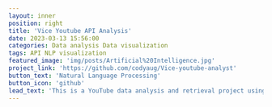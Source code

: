 ```yaml
---
layout: inner
position: right
title: 'Vice Youtube API Analysis'
date: 2023-03-13 15:56:00
categories: Data analysis Data visualization
tags: API NLP visualization
featured_image: 'img/posts/Artificial%20Intelligence.jpg'
project_link: 'https://github.com/codyaug/Vice-youtube-analyst'
button_text: 'Natural Language Processing'
button_icon: 'github'
lead_text: 'This is a YouTube data analysis and retrieval project using APIs and various data analysis and visualization libraries'
---
```


